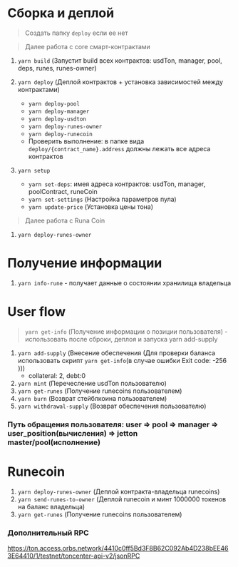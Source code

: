 # Сборка и деплой

> Создать папку `deploy` если ее нет

> Далее работа с core смарт-контрактами

1. `yarn build` (Запустит build всех контрактов: usdTon, manager, pool, deps, runes, runes-owner)

2. `yarn deploy` (Деплой контрактов + установка зависимостей между контрактами)

    - `yarn deploy-pool`
    - `yarn deploy-manager`
    - `yarn deploy-usdton`
    - `yarn deploy-runes-owner`
    - `yarn deploy-runecoin`
    - Проверить выполнение: в папке вида `deploy/{contract_name}.address` должны лежать все адреса контрактов

3. `yarn setup`
    - `yarn set-deps`: имея адреса контрактов: usdTon, manager, poolContract, runeCoin
    - `yarn set-settings` (Настройка параметров пула)
    - `yarn update-price` (Установка цены тона)

> Далее работа с Runa Coin

1. `yarn deploy-runes-owner`

# Получение информации

1. `yarn info-rune` - получает данные о состоянии хранилища владельца

# User flow

> `yarn get-info` (Получение информации о позиции пользователя) - использовать после сброки, деплоя и запуска yarn add-supply

1. `yarn add-supply` (Внесение обеспечения (Для проверки баланса использовать скрипт `yarn get-info`(в случае ошибки Exit code: -256 )))
    - collateral: 2, debt:0
2. `yarn mint` (Перечесление usdTon пользователю)
3. `yarn get-runes` (Получение runecoins пользователем)
4. `yarn burn` (Возврат стейблкоина пользователем)
5. `yarn withdrawal-supply` (Возврат обеспечения пользователю)

### Путь обращения пользователя: **user => pool => manager => user_position(вычисления) => jetton master/pool(исполнение)**

# Runecoin

1. `yarn deploy-runes-owner` (Деплой контракта-владельца runecoins)
2. `yarn send-runes-to-owner` (Деплой runecoin и минт 1000000 токенов на баланс владельца)
3. `yarn get-runes` (Получение runecoins пользователем)

### Дополнительный RPC

https://ton.access.orbs.network/4410c0ff5Bd3F8B62C092Ab4D238bEE463E64410/1/testnet/toncenter-api-v2/jsonRPC
